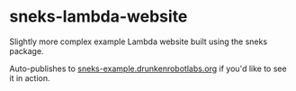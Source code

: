 # sneks-lambda-website
Slightly more complex example Lambda website built using the sneks package.

Auto-publishes to [sneks-example.drunkenrobotlabs.org](https://sneks-example.drunkenrobotlabs.org/) if you'd like to see it in action.
